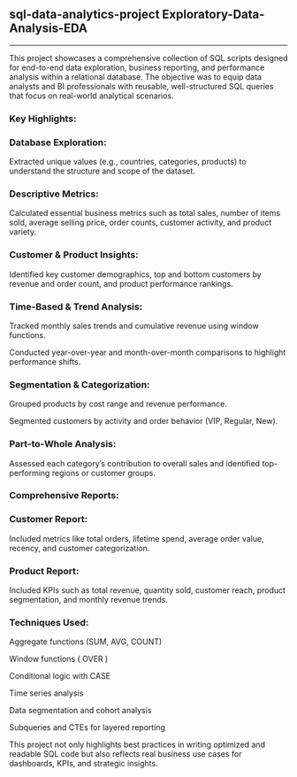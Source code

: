 ## sql-data-analytics-project Exploratory-Data-Analysis-EDA
---
This project showcases a comprehensive collection of SQL scripts designed for end-to-end data exploration, business reporting, and performance analysis within a relational database. The objective was to equip data analysts and BI professionals with reusable, well-structured SQL queries that focus on real-world analytical scenarios.

### Key Highlights:
### Database Exploration:
Extracted unique values (e.g., countries, categories, products) to understand the structure and scope of the dataset.

### Descriptive Metrics: 
Calculated essential business metrics such as total sales, number of items sold, average selling price, order counts, customer activity, and product variety.

### Customer & Product Insights: 
Identified key customer demographics, top and bottom customers by revenue and order count, and product performance rankings.

### Time-Based & Trend Analysis:

Tracked monthly sales trends and cumulative revenue using window functions.

Conducted year-over-year and month-over-month comparisons to highlight performance shifts.

### Segmentation & Categorization:

Grouped products by cost range and revenue performance.

Segmented customers by activity and order behavior (VIP, Regular, New).

### Part-to-Whole Analysis: 
Assessed each category’s contribution to overall sales and identified top-performing regions or customer groups.

### Comprehensive Reports:

### Customer Report:
Included metrics like total orders, lifetime spend, average order value, recency, and customer categorization.

### Product Report:
Included KPIs such as total revenue, quantity sold, customer reach, product segmentation, and monthly revenue trends.

### Techniques Used:
Aggregate functions (SUM, AVG, COUNT)

Window functions ( OVER )

Conditional logic with CASE

Time series analysis

Data segmentation and cohort analysis

Subqueries and CTEs for layered reporting

This project not only highlights best practices in writing optimized and readable SQL code but also reflects real business use cases for dashboards, KPIs, and strategic insights.
